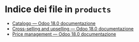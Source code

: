 # Indice dei file in `products`

- [Catalogo — Odoo 18.0 documentazione](./catalog.md)
- [Cross-selling and upselling — Odoo 18.0 documentazione](./cross_upselling.md)
- [Price management — Odoo 18.0 documentazione](./price_management.md)
